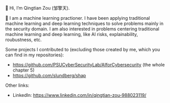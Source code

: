 👋 Hi, I’m Qingtian Zou (邹擎天).

👀 I am a machine learning practioner. I have been applying traditional machine learning and deep learning techniques to solve problems mainly in the security domain. I am also interested in problems centering traditional machine learning and deep learning, like AI risks, explainability, roubustness, etc.

Some projects I contributed to (excluding those created by me, which you can find in my repositories):
- https://github.com/PSUCyberSecurityLab/AIforCybersecurity (the whole chapter 5)
- https://github.com/slundberg/shap

Other links:
- LinkedIn: https://www.linkedin.com/in/qingtian-zou-988023119/

<!---
Qingtian-Zou/Qingtian-Zou is a ✨ special ✨ repository because its `README.md` (this file) appears on your GitHub profile.
You can click the Preview link to take a look at your changes.
--->
